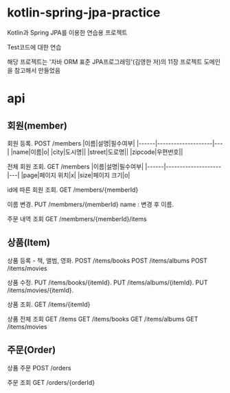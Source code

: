 # kotlin-spring-jpa-practice

Kotlin과 Spring JPA를 이용한 연습용 프로젝트

Test코드에 대한 연습

해당 프로젝트는 '자바 ORM 표준 JPA프로그래밍'(김영한 저)의 11장 프로젝트 도메인을 참고해서 만들었음

# api
## 회원(member)
회원 등록. 
POST /members
|이름|설명|필수여부|
|------|--------------------|---|
|name|이름|o|
|city|도시명||
|street|도로명||
|zipcode|우편번호||

전체 회원 조회. 
GET /members
|이름|설명|필수여부|
|------|--------------------|---|
|page|페이지 위치|x|
|size|페이지 크기|o|

id에 따른 회원 조회. 
GET /members/{memberId}

이름 변경. 
PUT /membmers/{memberId}
name : 변경 후 이름. 

주문 내역 조회 
GET /membmers/{memberId}/items

## 상품(Item)
상품 등록 - 책, 앨범, 영화. 
POST /items/books
POST /items/albums
POST /items/movies

상품 수정. 
PUT /items/books/{itemId}. 
PUT /items/albums/{itemId}. 
PUT /items/movies/{itemId}. 

상품 조회. 
GET /items/{itemId}

상품 전체 조회
GET /items
GET /items/books
GET /items/albums
GET /items/movies


## 주문(Order)
상품 주문
POST /orders

주문 조회
GET /orders/{orderId}


